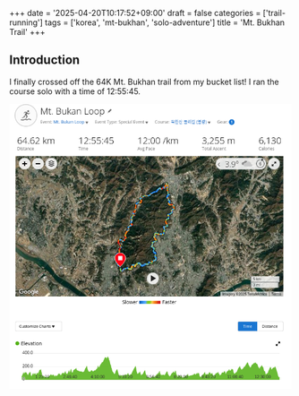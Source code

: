 +++
date = '2025-04-20T10:17:52+09:00'
draft = false
categories = ['trail-running']
tags = ['korea', 'mt-bukhan', 'solo-adventure']
title = 'Mt. Bukhan Trail'
+++

## Introduction

I finally crossed off the 64K Mt. Bukhan trail from my bucket list! I ran the course solo with a time of 12:55:45.

![Mt. Bukhan Trail overview](/images/mt-bukhan-trail/mt-bukhan-gc.png)